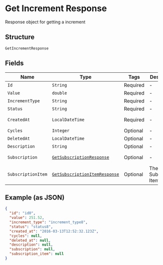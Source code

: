 
# Get Increment Response

Response object for getting a increment

## Structure

`GetIncrementResponse`

## Fields

| Name | Type | Tags | Description | Getter | Setter |
|  --- | --- | --- | --- | --- | --- |
| `Id` | `String` | Required | - | String getId() | setId(String id) |
| `Value` | `double` | Required | - | double getValue() | setValue(double value) |
| `IncrementType` | `String` | Required | - | String getIncrementType() | setIncrementType(String incrementType) |
| `Status` | `String` | Required | - | String getStatus() | setStatus(String status) |
| `CreatedAt` | `LocalDateTime` | Required | - | LocalDateTime getCreatedAt() | setCreatedAt(LocalDateTime createdAt) |
| `Cycles` | `Integer` | Optional | - | Integer getCycles() | setCycles(Integer cycles) |
| `DeletedAt` | `LocalDateTime` | Optional | - | LocalDateTime getDeletedAt() | setDeletedAt(LocalDateTime deletedAt) |
| `Description` | `String` | Optional | - | String getDescription() | setDescription(String description) |
| `Subscription` | [`GetSubscriptionResponse`](/doc/models/get-subscription-response.md) | Optional | - | GetSubscriptionResponse getSubscription() | setSubscription(GetSubscriptionResponse subscription) |
| `SubscriptionItem` | [`GetSubscriptionItemResponse`](/doc/models/get-subscription-item-response.md) | Optional | The Subscription Item | GetSubscriptionItemResponse getSubscriptionItem() | setSubscriptionItem(GetSubscriptionItemResponse subscriptionItem) |

## Example (as JSON)

```json
{
  "id": "id0",
  "value": 251.52,
  "increment_type": "increment_type8",
  "status": "status8",
  "created_at": "2016-03-13T12:52:32.123Z",
  "cycles": null,
  "deleted_at": null,
  "description": null,
  "subscription": null,
  "subscription_item": null
}
```

